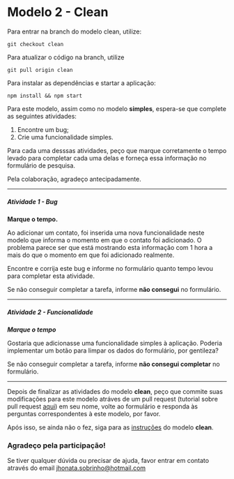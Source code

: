 # Modelo 2 - Clean

Para entrar na branch do modelo clean, utilize:

`git checkout clean`

Para atualizar o código na branch, utilize

`git pull origin clean`

Para instalar as dependências e startar a aplicação:

`npm install && npm start`

Para este modelo, assim como no modelo **simples**, espera-se que complete as seguintes atividades:

1. Encontre um bug;
2. Crie uma funcionalidade simples.

Para cada uma desssas atividades, peço que marque corretamente o tempo levado para completar cada uma delas e forneça essa informação no formulário de pesquisa.

Pela colaboração, agradeço antecipadamente.

---

##### Atividade 1 - Bug

**Marque o tempo.**

Ao adicionar um contato, foi inserida uma nova funcionalidade neste modelo que informa o momento em que o contato foi adicionado. O problema parece ser que está mostrando esta informação com 1 hora a mais do que o momento em que foi adicionado realmente.

Encontre e corrija este bug e informe no formulário quanto tempo levou para completar esta atividade.

Se não conseguir completar a tarefa, informe **não consegui** no formulário.

---

##### Atividade 2 - Funcionalidade

***Marque o tempo***

Gostaria que adicionasse uma funcionalidade simples à aplicação.
Poderia implementar um botão para limpar os dados do formulário, por gentileza?

Se não conseguir completar a tarefa, informe **não consegui completar** no formulário.

---

Depois de finalizar as atividades do modelo **clean**, peço que commite suas modificações para este modelo atráves de um
pull request (tutorial sobre pull request [aqui](https://yangsu.github.io/pull-request-tutorial/)) em seu nome, volte ao
formulário e responda às perguntas correspondentes à este modelo, por favor.

Após isso, se ainda não o fez, siga para as [instruções](clean.md) do modelo **clean**.

### Agradeço pela participação!

Se tiver qualquer dúvida ou precisar de ajuda, favor entrar em contato através do email jhonata.sobrinho@hotmail.com